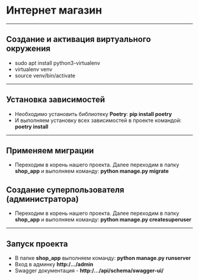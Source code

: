 # Интернет магазин
___
## Создание и активация виртуального окружения
- sudo apt install python3-virtualenv
- virtualenv venv
- source venv/bin/activate
___
## Установка зависимостей
- Необходимо установить библиотеку **Poetry**: **pip install poetry**
- И выполняем установку всех зависимостей в проекте командой: **poetry install**
___
## Применяем миграции
- Переходим в корень нашего проекта. Далее переходим в папку **shop_app** и выполняем команду: **python manage.py migrate**

## Создание суперпользователя (администратора)
- Переходим в корень нашего проекта. Далее переходим в папку **shop_app** и выполняем команду: **python manage.py createsuperuser**
___
## Запуск проекта
- В папке **shop_app** выполняем команду: **python manage.py runserver**
- Вход в админку **http:/.../admin**
- Swagger документация - **http:/.../api/schema/swagger-ui/**
